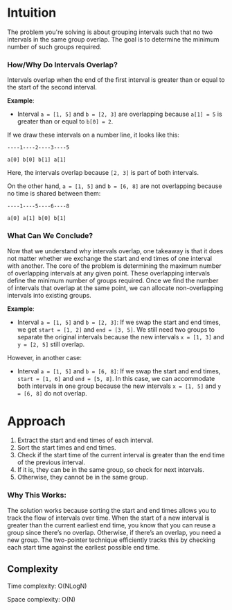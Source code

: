 # Intuition
The problem you're solving is about grouping intervals such that no two intervals in the same group overlap. The goal is to determine the minimum number of such groups required.

### How/Why Do Intervals Overlap?
Intervals overlap when the end of the first interval is greater than or equal to the start of the second interval.

**Example**:
- Interval `a = [1, 5]` and `b = [2, 3]` are overlapping because `a[1] = 5` is greater than or equal to `b[0] = 2`.

If we draw these intervals on a number line, it looks like this:

`----1----2----3----5` 

`a[0] b[0] b[1] a[1]`


Here, the intervals overlap because `[2, 3]` is part of both intervals.

On the other hand, `a = [1, 5]` and `b = [6, 8]` are not overlapping because no time is shared between them:

`----1----5----6----8`

`a[0] a[1] b[0] b[1]`


### What Can We Conclude?
Now that we understand why intervals overlap, one takeaway is that it does not matter whether we exchange the start and end times of one interval with another.
The core of the problem is determining the maximum number of overlapping intervals at any given point. 
These overlapping intervals define the minimum number of groups required. 
Once we find the number of intervals that overlap at the same point, we can allocate non-overlapping intervals into existing groups.

**Example**:
- Interval `a = [1, 5]` and `b = [2, 3]`: If we swap the start and end times, we get `start = [1, 2]` and `end = [3, 5]`. We still need two groups to separate the original intervals because the new intervals `x = [1, 3]` and `y = [2, 5]` still overlap.

However, in another case:
- Interval `a = [1, 5]` and `b = [6, 8]`: If we swap the start and end times, `start = [1, 6]` and `end = [5, 8]`. In this case, we can accommodate both intervals in one group because the new intervals `x = [1, 5]` and `y = [6, 8]` do not overlap.

# Approach
1. Extract the start and end times of each interval.
2. Sort the start times and end times.
3. Check if the start time of the current interval is greater than the end time of the previous interval.
4. If it is, they can  be in the same group, so check for next intervals.
5. Otherwise, they cannot be in the same group. 


### Why This Works:
The solution works because sorting the start and end times allows you to track the flow of intervals over time. When the start of a 
new interval is greater than the current earliest end time, you know that you can reuse a group since there’s no overlap. 
Otherwise, if there’s an overlap, you need a new group. The two-pointer technique efficiently tracks this by checking each 
start time against the earliest possible end time.

## Complexity
Time complexity:
O(NLogN)

Space complexity:
O(N)